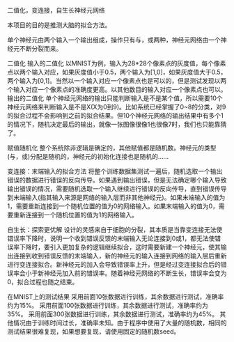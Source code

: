 二值化，变连接，自生长神经元网络 

本项目的目的是推测大脑的拟合方法。

单个神经元由两个输入一个输出组成，操作只有与，或两种，神经元网络由一个神经元不断分裂而来。

二值化
输入的二值化
以MNIST为例，输入为28*28个像素点的灰度值，每个像素点以两个输入对应，如果灰度值小于0.5，两个输入为[1,0]，如果灰度值大于0.5，两个输入为[0,1]。当然以一个输入对应一个像素点也是可以的，但是测试发现以两个输入对应一个像素点的准确度更高。以其他数目的输入对应一个像素点也可以。
输出的二值化
单个神经元网络的输出只能判断输入是不是某个值，所以需要10个神经元网络来判断输入是不是X(X为0到9)。比如系统已经掌握了0~8的分类，对9的拟合过程不会影响到之前的拟合结果。但10个神经元网络的输出结果中有多个1的情况下，随机决定最后的输出，就像一张图像很像1也很像7时，我们也只能靠猜了。

赋值随机化
整个系统除非逻辑是确定的，其他赋值都是随机数。神经元的类型(与，或)分配是随机的，神经元的初始化连接也是随机的......

变连接：末端输入的拟合方法
将整个训练数据集测试一遍后，随机选取一个输出错误的数据进行错误的反向传导。如果遇到输出错误，但是无法确定哪个输入导致输出错误的情况，需要随机选取一个输入继续进行错误的反向传导，直到错误传导到末端输入(指其输入来源是网络的输入层而非其他神经元)。如果末端输入的值为1，需要重新连接到一个随机位置的值为0的网络输入。如果末端输入的值为0，需要重新连接到一个随机位置的值为1的网络输入。

自生长：探索更优解
设计的灵感来自于细胞的分裂，其本质是当靠变连接无法使错误率下降时，说明一个收到错误反馈的末端输入无论连接到0或1，都无法使错误率下降时，要引入更加复杂的逻辑继续拟合，这时需要新建一个神经元，使其输出连接到收到错误反馈的末端输入，新的神经元的输入连接到网络的输入层后重新进行变连接拟合。新神经元的加入会导致错误率上升，但是经过变连接拟合后的错误率会小于新神经元加入前的错误率。随着神经元网络的不断生长，错误率会变为0，拟合过程也随之结束。

在MNIST上的测试结果
采用前面10张数据进行训练，其余数据进行测试，准确率约为15%。
采用前面100张数据进行训练，其余数据进行测试，准确率约为35%。
采用前面300张数据进行训练，其余数据进行测试，准确率约为45%。
其他情况由于训练时间过长，准确率未知。由于程序中使用了大量的随机数，相同的测试结果很难复现，如果想要复现，请使用固定的随机数seed。
